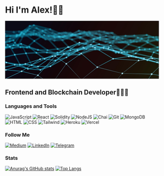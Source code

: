 # Hi I'm Alex!👋🏼

[![Header](https://github.com/kumancev/kumancev/blob/main/back.jpg)](https://github.com/kumancev/)

## Frontend and Blockchain Developer👨🏼‍💻

### Languages and Tools

![JavaScript](https://img.shields.io/badge/-javascript-090909?style=for-the-badge&logo=javascript)
![React](https://img.shields.io/badge/-react-090909?style=for-the-badge&logo=react)
![Solidity](https://img.shields.io/badge/-solidity-090909?style=for-the-badge&logo=solidity)
![NodeJS](https://img.shields.io/badge/Node.js-090909?style=for-the-badge&logo=node.js)
![Chai](https://img.shields.io/badge/chai.js-090909?style=for-the-badge&logo=chai&logoColor=red)
![Git](https://img.shields.io/badge/-git-090909?style=for-the-badge&logo=git)
![MongoDB](https://img.shields.io/badge/-mongodb-090909?style=for-the-badge&logo=mongodb)
![HTML](https://img.shields.io/badge/-html-090909?style=for-the-badge&logo=html5)
![CSS](https://img.shields.io/badge/-css-090909?style=for-the-badge&logo=css3)
![Tailwind](https://img.shields.io/badge/Tailwind_CSS-090909?style=for-the-badge&logo=tailwind-css)
![Heroku](https://img.shields.io/badge/Heroku-090909?style=for-the-badge&logo=heroku)
![Vercel](https://img.shields.io/badge/Vercel-090909?style=for-the-badge&logo=vercel)

### Follow Me

[![Medium](https://img.shields.io/badge/Medium-12100E?style=for-the-badge&logo=medium&logoColor=white)](https://medium.com/kumancev1)
[![LinkedIn](https://img.shields.io/badge/LinkedIn-0077B5?style=for-the-badge&logo=linkedin&logoColor=white)](https://www.linkedin.com/in/alexandr-kumancev)
[![Telegram](https://img.shields.io/badge/-telegram-090909?style=for-the-badge&logo=telegram&logoColor=ffc0cb)](https://t.me/cimus)

### Stats

[![Anurag's GitHub stats](https://github-readme-stats.vercel.app/api?username=kumancev&show_icons=true&hide=prs,contribs&theme=tokyonight)](https://github.com/anuraghazra/github-readme-stats)
[![Top Langs](https://github-readme-stats.vercel.app/api/top-langs/?username=kumancev&theme=tokyonight&layout=compact)](https://github.com/anuraghazra/github-readme-stats)
